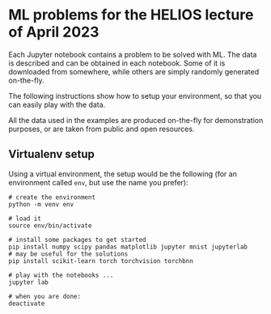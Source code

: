 # ML problems for the HELIOS lecture of April 2023

Each Jupyter notebook contains a problem to be solved with ML. The data is described and can be obtained in each
notebook. Some of it is downloaded from somewhere, while others are simply randomly generated on-the-fly.

The following instructions show how to setup your environment, so that you can easily play with the data.

All the data used in the examples are produced on-the-fly for demonstration purposes, or are taken from public and open resources.

## Virtualenv setup

Using a virtual environment,
the setup would be the following (for an environment called `env`, but use the name
you prefer):

```
# create the environment
python -m venv env

# load it
source env/bin/activate

# install some packages to get started
pip install numpy scipy pandas matplotlib jupyter mnist jupyterlab
# may be useful for the solutions
pip install scikit-learn torch torchvision torchbnn

# play with the notebooks ...
jupyter lab

# when you are done:
deactivate
```

